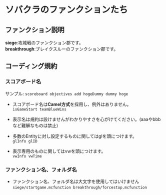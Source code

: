 # ソバクラのファンクションたち
## ファンクション説明
**siege**:攻城戦のファンクション郡です。  
**breakthrough**:ブレイクスルーのファンクション郡です。
## コーディング規約
### スコアボード名
サンプル:
`scoreboard objectives add hogeDummy dummy hoge`  

- スコアボード名は**Camel方式**を採用し、例外はありません。  
`isGameStart teamBlueWins`  

- 表示名は規約は設けませんがわかりやすさを心がけてください。(aaaやbbbなど難解なものは禁止)

- 多数のEntityに対し設定するものに関してはglを頭につけます。  
`glInfo glID`

- 表示専用のものに関してはvwを頭につけます。  
`vwInfo vwTime`

### ファンクション名、フォルダ名
- ファンクション名、フォルダ名は大文字を使用してはいけません  
`siege/startgame.mcfunction breakthrough/forcestop.mcfunction`  
